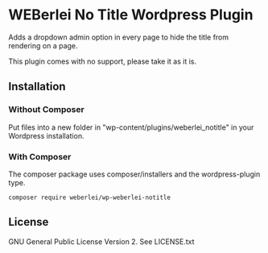 # WEBerlei No Title Wordpress Plugin

Adds a dropdown admin option in every page to hide the title from rendering on a page.

This plugin comes with no support, please take it as it is.

## Installation

### Without Composer

Put files into a new folder in "wp-content/plugins/weberlei_notitle" in your
Wordpress installation.

### With Composer

The composer package uses composer/installers and the wordpress-plugin type.

```
composer require weberlei/wp-weberlei-notitle
```

## License

GNU General Public License Version 2. See LICENSE.txt
